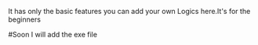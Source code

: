It has only the basic features you can add your own Logics here.It's for the beginners 


#Soon I will add the exe file
